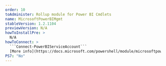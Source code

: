 ```yaml
---
order: 10
toAdminister: Rollup module for Power BI Cmdlets
name: MicrosoftPowerBIMgmt
stableVersion: 1.2.1104
previewVersion: N/A
howToInstallPre: >
  N/A
howToConnect: >
  ```Connect-PowerBIServiceAccount```
  [More info](https://docs.microsoft.com/powershell/module/microsoftpowerbimgmt.profile/connect-powerbiserviceaccount?view=powerbi-ps)
PS7: "No"
---
```

